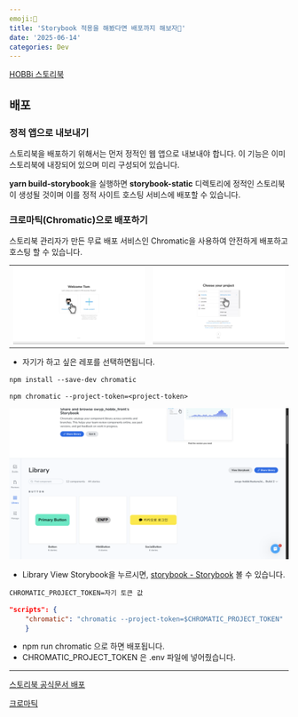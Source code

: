 ```yaml
---
emoji:📗
title: 'Storybook 적용을 해봤다면 배포까지 해보자👀'
date: '2025-06-14'
categories: Dev
---
```


[HOBBi 스토리북](https://685004915b4c4c7b97cd81df-blhtbirhls.chromatic.com/?path=/docs/button-button--docs)

## 배포

### 정적 앱으로 내보내기

스토리북을 배포하기 위해서는 먼저 정적인 웹 앱으로 내보내야 합니다. 이 기능은 이미 스토리북에 내장되어 있으며 미리 구성되어 있습니다.

**yarn build-storybook**을 실행하면 **storybook-static** 디렉토리에 정적인 스토리북이 생성될 것이며 이를 정적 사이트 호스팅 서비스에 배포할 수 있습니다.

### 크로마틱(Chromatic)으로 배포하기

스토리북 관리자가 만든 무료 배포 서비스인 Chromatic을 사용하여 안전하게 배포하고 호스팅 할 수 있습니다.

| | |
| ----------- | ----------- |
| ![](01.png) | ![](02.png) |

- 자기가 하고 싶은 레포를 선택하면됩니다.

```
npm install --save-dev chromatic
```

```
npm chromatic --project-token=<project-token>
```

![](03.png)

- Library View Storybook을 누르시면, [storybook - Storybook](https://685004915b4c4c7b97cd81df-blhtbirhls.chromatic.com/?path=/docs/button-button--docs) 볼 수 있습니다.

```
CHROMATIC_PROJECT_TOKEN=자기 토큰 값
```

```json
"scripts": {
	"chromatic": "chromatic --project-token=$CHROMATIC_PROJECT_TOKEN"
	}
```
- npm run chromatic 으로 하면 배포됩니다.
- CHROMATIC_PROJECT_TOKEN 은 .env 파일에 넣어줬습니다.


---

[스토리북 공식문서 배포](https://storybook.js.org/tutorials/intro-to-storybook/react/ko/deploy/)

[](https://llbllhllk.tistory.com/133)

[크로마틱](https://www.chromatic.com/)

```toc

```
